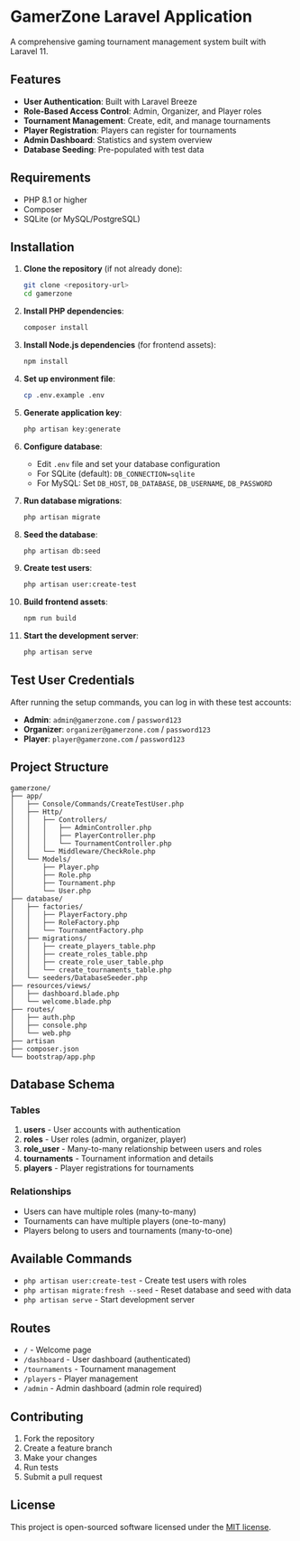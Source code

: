 # GamerZone Laravel Application

A comprehensive gaming tournament management system built with Laravel 11.

## Features

- **User Authentication**: Built with Laravel Breeze
- **Role-Based Access Control**: Admin, Organizer, and Player roles
- **Tournament Management**: Create, edit, and manage tournaments
- **Player Registration**: Players can register for tournaments
- **Admin Dashboard**: Statistics and system overview
- **Database Seeding**: Pre-populated with test data

## Requirements

- PHP 8.1 or higher
- Composer
- SQLite (or MySQL/PostgreSQL)

## Installation

1. **Clone the repository** (if not already done):
   ```bash
   git clone <repository-url>
   cd gamerzone
   ```

2. **Install PHP dependencies**:
   ```bash
   composer install
   ```

3. **Install Node.js dependencies** (for frontend assets):
   ```bash
   npm install
   ```

4. **Set up environment file**:
   ```bash
   cp .env.example .env
   ```

5. **Generate application key**:
   ```bash
   php artisan key:generate
   ```

6. **Configure database**:
   - Edit `.env` file and set your database configuration
   - For SQLite (default): `DB_CONNECTION=sqlite`
   - For MySQL: Set `DB_HOST`, `DB_DATABASE`, `DB_USERNAME`, `DB_PASSWORD`

7. **Run database migrations**:
   ```bash
   php artisan migrate
   ```

8. **Seed the database**:
   ```bash
   php artisan db:seed
   ```

9. **Create test users**:
   ```bash
   php artisan user:create-test
   ```

10. **Build frontend assets**:
    ```bash
    npm run build
    ```

11. **Start the development server**:
    ```bash
    php artisan serve
    ```

## Test User Credentials

After running the setup commands, you can log in with these test accounts:

- **Admin**: `admin@gamerzone.com` / `password123`
- **Organizer**: `organizer@gamerzone.com` / `password123`
- **Player**: `player@gamerzone.com` / `password123`

## Project Structure

```
gamerzone/
├── app/
│   ├── Console/Commands/CreateTestUser.php
│   ├── Http/
│   │   ├── Controllers/
│   │   │   ├── AdminController.php
│   │   │   ├── PlayerController.php
│   │   │   └── TournamentController.php
│   │   └── Middleware/CheckRole.php
│   └── Models/
│       ├── Player.php
│       ├── Role.php
│       ├── Tournament.php
│       └── User.php
├── database/
│   ├── factories/
│   │   ├── PlayerFactory.php
│   │   ├── RoleFactory.php
│   │   └── TournamentFactory.php
│   ├── migrations/
│   │   ├── create_players_table.php
│   │   ├── create_roles_table.php
│   │   ├── create_role_user_table.php
│   │   └── create_tournaments_table.php
│   └── seeders/DatabaseSeeder.php
├── resources/views/
│   ├── dashboard.blade.php
│   └── welcome.blade.php
├── routes/
│   ├── auth.php
│   ├── console.php
│   └── web.php
├── artisan
├── composer.json
└── bootstrap/app.php
```

## Database Schema

### Tables

1. **users** - User accounts with authentication
2. **roles** - User roles (admin, organizer, player)
3. **role_user** - Many-to-many relationship between users and roles
4. **tournaments** - Tournament information and details
5. **players** - Player registrations for tournaments

### Relationships

- Users can have multiple roles (many-to-many)
- Tournaments can have multiple players (one-to-many)
- Players belong to users and tournaments (many-to-one)

## Available Commands

- `php artisan user:create-test` - Create test users with roles
- `php artisan migrate:fresh --seed` - Reset database and seed with data
- `php artisan serve` - Start development server

## Routes

- `/` - Welcome page
- `/dashboard` - User dashboard (authenticated)
- `/tournaments` - Tournament management
- `/players` - Player management
- `/admin` - Admin dashboard (admin role required)

## Contributing

1. Fork the repository
2. Create a feature branch
3. Make your changes
4. Run tests
5. Submit a pull request

## License

This project is open-sourced software licensed under the [MIT license](https://opensource.org/licenses/MIT).
